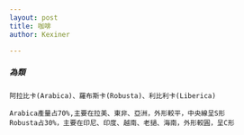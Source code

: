 ```yaml
---
layout: post
title: 咖啡
author: Kexiner

---
```



##### 為類
```
阿拉比卡(Arabica)、羅布斯卡(Robusta)、利比利卡(Liberica)

Arabica產量占70%,主要在拉美、東非、亞洲，外形較平，中央線呈S形
Robusta占30%，主要在印尼、印度、越南、老撾、海南，外形較圓，呈C形





```





